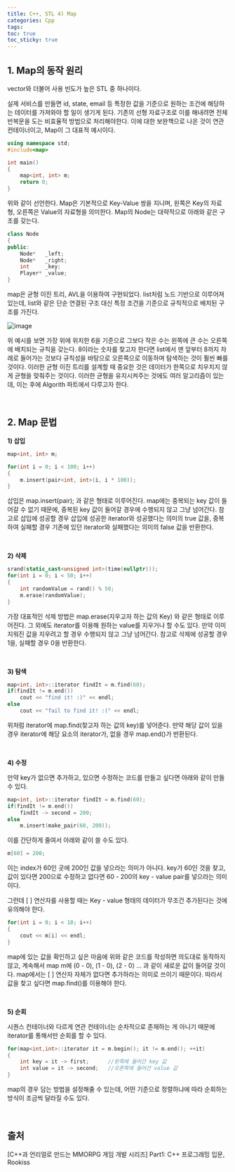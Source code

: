 ```yaml
---
title: C++, STL 4) Map
categories: Cpp
tags: 
toc: true
toc_sticky: true
---
```

## **1. Map의 동작 원리**

vector와 더불어 사용 빈도가 높은 STL 중 하나이다. 

실제 서비스를 만들면 id, state, email 등 특정한 값을 기준으로 원하는 조건에 해당하는 데이터를 가져와야 할 일이 생기게 된다. 기존의 선형 자료구조로 이를 해내려면 전체 반복문을 도는 비효율적 방법으로 처리해야한다. 이에 대한 보완책으로 나온 것이 연관 컨테이너이고, Map이 그 대표적 예시이다.

```c++
using namespace std;
#include<map>

int main()
{
    map<int, int> m;
    return 0;
}
```

위와 같이 선언한다. Map은 기본적으로 Key-Value 쌍을 지니며, 왼쪽은 Key의 자료형, 오른쪽은 Value의 자료형을 의미한다. Map의 Node는 대략적으로 아래와 같은 구조를 갖는다. 

```c++
class Node
{
public:
    Node*   _left;
    Node*   _right;
    int     _key;
    Player* _value;
}
```

map은 균형 이진 트리, AVL을 이용하여 구현되었다. list처럼 노드 기반으로 이루어져있는데, list와 같은 단순 연결된 구조 대신 특정 조건을 기준으로 규칙적으로 배치된 구조를 가진다. 

![image](https://user-images.githubusercontent.com/96677719/212563485-93cfdd64-c5ee-4525-a508-b9f429186ae8.png)

위 예시를 보면 가장 위에 위치한 6을 기준으로 그보다 작은 수는 왼쪽에 큰 수는 오른쪽에 배치되는 규칙을 갖는다. 8이라는 숫자를 찾고자 한다면 list에서 맨 앞부터 8까지 차례로 들어가는 것보다 규칙성을 바탕으로 오른쪽으로 이동하며 탐색하는 것이 훨씬 빠를 것이다. 이러한 균형 이진 트리를 설계할 때 중요한 것은 데이터가 한쪽으로 치우치지 않게 균형을 맞춰주는 것이다. 이러한 균형을 유지시켜주는 것에도 여러 알고리즘이 있는데, 이는 후에 Algorith 파트에서 다루고자 한다. 

<br/>

## **2. Map 문법**

**1) 삽입**

```c++
map<int, int> m;

for(int i = 0; i < 100; i++)
{
    m.insert(pair<int, int>(i, i * 100));
}
```
삽입은 map.insert(pair); 과 같은 형태로 이루어진다. map에는 중복되는 key 값이 들어갈 수 없기 때문에, 중복된 key 값이 들어갈 경우에 수행되지 않고 그냥 넘어간다. 참고로 삽입에 성공할 경우 삽입에 성공한 iterator와 성공했다는 의미의 true 값을, 중복하여 실패할 경우 기존에 있던 iterator와 실패했다는 의미의 false 값을 반환한다. 

<br/>

**2) 삭제**

```c++
srand(static_cast<unsigned int>(time(nullptr)));
for(int i = 0; i < 50; i++)
{
    int randomValue = rand() % 50;
    m.erase(randomValue);
}
```
가장 대표적인 삭제 방법은 map.erase(지우고자 하는 값의 Key) 와 같은 형태로 이루어진다. 그 외에도 iterator를 이용해 원하는 value를 지우거나 할 수도 있다. 만약 이미 지워진 값을 지우려고 할 경우 수행되지 않고 그냥 넘어간다. 참고로 삭제에 성공할 경우 1을, 실패할 경우 0을 반환한다. 

<br/>

**3) 탐색**

```c++
map<int, int>::iterator findIt = m.find(60);
if(findIt != m.end())
    cout << "find it! :)" << endl;
else
    cout << "fail to find it! :(" << endl;
```

위처럼 iterator에 map.find(찾고자 하는 값의 key)를 넣어준다. 만약 해당 값이 있을 경우 iterator에 해당 요소의 iterator가, 없을 경우 map.end()가 반환된다. 

<br/>

**4) 수정**

만약 key가 없으면 추가하고, 있으면 수정하는 코드를 만들고 싶다면 아래와 같이 만들 수 있다. 

```c++
map<int, int>::iterator findIt = m.find(60);
if(findIt != m.end())
    findIt -> second = 200;
else
    m.insert(make_pair(60, 200));
```
이를 간단하게 줄여서 아래와 같이 쓸 수도 있다. 

```c++
m[60] = 200;
```
이는 index가 60인 곳에 200인 값을 넣으라는 의미가 아니다. key가 60인 것을 찾고, 값이 있다면 200으로 수정하고 없다면 60 - 200의 key - value pair를 넣으라는 의미이다. 

그런데 [ ] 연산자를 사용할 때는 Key - value 형태의 데이터가 무조건 추가된다는 것에 유의해야 한다. 

```c++
for(int i = 0; i < 10; i++)
{
    cout << m[i] << endl;
}
```
map에 있는 값을 확인하고 싶은 마음에 위와 같은 코드를 작성하면 의도대로 동작하지 않고, 계속해서 map m에 (0 - 0), (1 - 0), (2 - 0) ... 과 같이 새로운 값이 들어갈 것이다. map에서는 [ ] 연산자 자체가 없다면 추가하라는 의미로 쓰이기 때문이다. 따라서 값을 찾고 싶다면 map.find()를 이용해야 한다. 

<br/>

**5) 순회**

시퀀스 컨테이너와 다르게 연관 컨테이너는 순차적으로 존재하는 게 아니기 때문에 iterator를 통해서만 순회를 할 수 있다. 

```c++
for(map<int,int>::iterator it = m.begin(); it != m.end(); ++it)
{
    int key = it -> first;      //왼쪽에 들어간 key 값
    int value = it -> second;   //오른쪽에 들어간 value 값
}
```
map의 경우 담는 방법을 설정해줄 수 있는데, 어떤 기준으로 정렬하냐에 따라 순회하는 방식이 조금씩 달라질 수도 있다. 


<br/>

## **출처**

[C++과 언리얼로 만드는 MMORPG 게임 개발 시리즈] Part1: C++ 프로그래밍 입문, Rookiss
